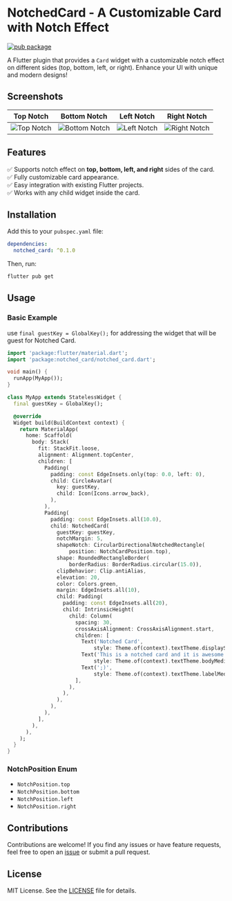 # NotchedCard - A Customizable Card with Notch Effect

[![pub package](https://img.shields.io/pub/v/notched_card.svg)](https://pub.dev/packages/notched_card)



A Flutter plugin that provides a `Card` widget with a customizable notch effect on different sides (top, bottom, left, or right). Enhance your UI with unique and modern designs!
## Screenshots

| Top Notch | Bottom Notch | Left Notch | Right Notch |
|-----------|-------------|------------|-------------|
| ![Top Notch](https://cdn.jsdelivr.net/gh/hamidwaezi/notched_card@cdn/assets/top.png) | ![Bottom Notch](https://cdn.jsdelivr.net/gh/hamidwaezi/notched_card@cdn/assets/bottom.png) | ![Left Notch](https://cdn.jsdelivr.net/gh/hamidwaezi/notched_card@cdn/assets/left.png) | ![Right Notch](https://cdn.jsdelivr.net/gh/hamidwaezi/notched_card@cdn/assets/right.png) |

## Features
✅ Supports notch effect on **top, bottom, left, and right** sides of the card.<br>
✅ Fully customizable card appearance.<br>
✅ Easy integration with existing Flutter projects.<br>
✅ Works with any child widget inside the card.<br>

## Installation
Add this to your `pubspec.yaml` file:

```yaml
dependencies:
  notched_card: ^0.1.0
```

Then, run:

```sh
flutter pub get
```

## Usage

### Basic Example
use `final guestKey = GlobalKey();` for addressing the widget that will be guest for Notched Card. 
```dart
import 'package:flutter/material.dart';
import 'package:notched_card/notched_card.dart';

void main() {
  runApp(MyApp());
}

class MyApp extends StatelessWidget {
  final guestKey = GlobalKey();

  @override
  Widget build(BuildContext context) {
    return MaterialApp(
      home: Scaffold(
        body: Stack(
          fit: StackFit.loose,
          alignment: Alignment.topCenter,
          children: [
            Padding(
              padding: const EdgeInsets.only(top: 0.0, left: 0),
              child: CircleAvatar(
                key: guestKey,
                child: Icon(Icons.arrow_back),
              ),
            ),
            Padding(
              padding: const EdgeInsets.all(10.0),
              child: NotchedCard(
                guestKey: guestKey,
                notchMargin: 5,
                shapeNotch: CircularDirectionalNotchedRectangle(
                    position: NotchCardPosition.top),
                shape: RoundedRectangleBorder(
                    borderRadius: BorderRadius.circular(15.0)),
                clipBehavior: Clip.antiAlias,
                elevation: 20,
                color: Colors.green,
                margin: EdgeInsets.all(10),
                child: Padding(
                  padding: const EdgeInsets.all(20),
                  child: IntrinsicHeight(
                    child: Column(
                      spacing: 30,
                      crossAxisAlignment: CrossAxisAlignment.start,
                      children: [
                        Text('Notched Card',
                            style: Theme.of(context).textTheme.displaySmall),
                        Text('This is a notched card and it is awesome',
                            style: Theme.of(context).textTheme.bodyMedium),
                        Text(';)',
                            style: Theme.of(context).textTheme.labelMedium),
                      ],
                    ),
                  ),
                ),
              ),
            ),
          ],
        ),
      ),
    );
  }
}

```


### NotchPosition Enum
- `NotchPosition.top`
- `NotchPosition.bottom`
- `NotchPosition.left`
- `NotchPosition.right`


## Contributions
Contributions are welcome! If you find any issues or have feature requests, feel free to open an [issue](https://github.com/hamidwaezi/notched_card/issues) or submit a pull request.

## License
MIT License. See the [LICENSE](LICENSE) file for details.

